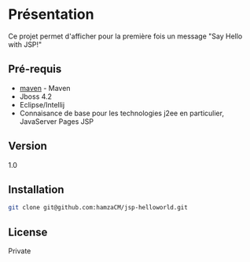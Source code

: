 Présentation
=========

Ce projet permet d'afficher pour la première fois un message "Say Hello with JSP!"




Pré-requis
----
- [maven] - Maven 
- Jboss 4.2
- Eclipse/Intellij
- Connaisance de base pour les technologies j2ee en particulier, JavaServer Pages JSP  


Version
----

1.0


Installation
--------------

```sh
git clone git@github.com:hamzaCM/jsp-helloworld.git
```


License
----

Private


[maven]:http://maven.apache.org/
